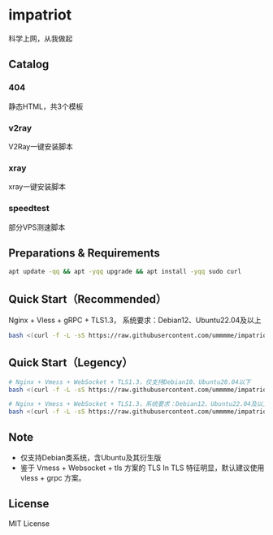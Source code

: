 # impatriot
科学上网，从我做起

## Catalog
### 404
静态HTML，共3个模板

### v2ray
V2Ray一键安装脚本

### xray
xray一键安装脚本

### speedtest
部分VPS测速脚本

## Preparations & Requirements
```bash
apt update -qq && apt -yqq upgrade && apt install -yqq sudo curl
```

## Quick Start（Recommended）
Nginx + Vless + gRPC + TLS1.3， 系统要求：Debian12、Ubuntu22.04及以上
```bash
bash <(curl -f -L -sS https://raw.githubusercontent.com/ummmme/impatriot/master/xray/vless_grpc.sh)
```

## Quick Start（Legency）
```bash
# Nginx + Vmess + WebSocket + TLS1.3，仅支持Debian10、Ubuntu20.04以下
bash <(curl -f -L -sS https://raw.githubusercontent.com/ummmme/impatriot/master/v2ray/ws_tls/install.sh)

# Nginx + Vmess + WebSocket + TLS1.3，系统要求：Debian12、Ubuntu22.04及以上
bash <(curl -f -L -sS https://raw.githubusercontent.com/ummmme/impatriot/master/v2ray/ws_tls/new.sh)
```

## Note
- 仅支持Debian类系统，含Ubuntu及其衍生版
- 鉴于 Vmess + Websocket + tls 方案的 TLS In TLS 特征明显，默认建议使用 vless + grpc 方案。

## License
MIT License
